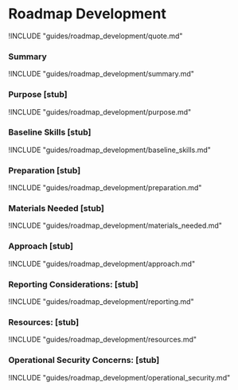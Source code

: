 # Roadmap Development

!INCLUDE "guides/roadmap_development/quote.md"

### Summary

!INCLUDE "guides/roadmap_development/summary.md"

### Purpose [stub]

!INCLUDE "guides/roadmap_development/purpose.md"

### Baseline Skills [stub]

!INCLUDE "guides/roadmap_development/baseline_skills.md"

### Preparation [stub]

!INCLUDE "guides/roadmap_development/preparation.md"

### Materials Needed [stub]

!INCLUDE "guides/roadmap_development/materials_needed.md"

### Approach [stub]

!INCLUDE "guides/roadmap_development/approach.md"

### Reporting Considerations: [stub]

!INCLUDE "guides/roadmap_development/reporting.md"

### Resources: [stub]

!INCLUDE "guides/roadmap_development/resources.md"

### Operational Security Concerns: [stub]

!INCLUDE "guides/roadmap_development/operational_security.md"
